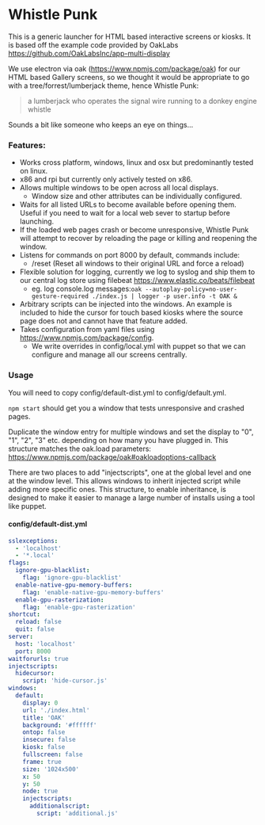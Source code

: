 # Whistle Punk

This is a generic launcher for HTML based interactive screens or kiosks. It is based off the example code provided by OakLabs https://github.com/OakLabsInc/app-multi-display

We use electron via oak (https://www.npmjs.com/package/oak) for our HTML based Gallery screens, so we thought it would be appropriate
to go with a tree/forrest/lumberjack theme, hence Whistle Punk:

> a lumberjack who operates the signal wire running to a donkey engine whistle

Sounds a bit like someone who keeps an eye on things...

### Features:

- Works cross platform, windows, linux and osx but predominantly tested on linux.
- x86 and rpi but currently only actively tested on x86.  
- Allows multiple windows to be open across all local displays.
    - Window size and other attributes can be individually configured.
- Waits for all listed URLs to become available before opening them. Useful if you need to wait for a local web sever to startup before launching.
- If the loaded web pages crash or become unresponsive, Whistle Punk will attempt to recover by reloading the page or killing and reopening the window.
- Listens for commands on port 8000 by default, commands include:
  - /reset (Reset all windows to their original URL and force a reload)
- Flexible solution for logging, currently we log to syslog and ship them to our central log store using filebeat https://www.elastic.co/beats/filebeat
    - eg. log console.log messages:```oak --autoplay-policy=no-user-gesture-required ./index.js | logger -p user.info -t OAK &```
- Arbitrary scripts can be injected into the windows. An example is included to hide the cursor for touch based kiosks where the source page does not and cannot have that feature added.
- Takes configuration from yaml files using https://www.npmjs.com/package/config.
    - We write overrides in config/local.yml with puppet so that we can configure and manage all our screens centrally.
  
### Usage

You will need to copy config/default-dist.yml to config/default.yml. 

```npm start``` should get you a window that tests unresponsive and crashed pages.

Duplicate the window entry for multiple windows and set the display to "0", "1", "2", "3" etc. depending on how many you
have plugged in. This structure matches the oak.load parameters: https://www.npmjs.com/package/oak#oakloadoptions-callback

There are two places to add "injectscripts", one at the global level and one at the window level. This allows windows to
inherit injected script while adding more specific ones. This structure, to enable inheritance, is designed to make it
easier to manage a large number of installs using a tool like puppet.

#### config/default-dist.yml
```yaml
sslexceptions:
  - 'localhost'
  - '*.local'
flags:
  ignore-gpu-blacklist:
    flag: 'ignore-gpu-blacklist'
  enable-native-gpu-memory-buffers:
    flag: 'enable-native-gpu-memory-buffers'
  enable-gpu-rasterization:
    flag: 'enable-gpu-rasterization'
shortcut:
  reload: false
  quit: false
server:
  host: 'localhost'
  port: 8000
waitforurls: true
injectscripts:
  hidecursor:
    script: 'hide-cursor.js'
windows:
  default:
    display: 0
    url: './index.html'
    title: 'OAK'
    background: '#ffffff'
    ontop: false
    insecure: false
    kiosk: false
    fullscreen: false
    frame: true
    size: '1024x500'
    x: 50
    y: 50
    node: true
    injectscripts:
      additionalscript:
        script: 'additional.js'
```